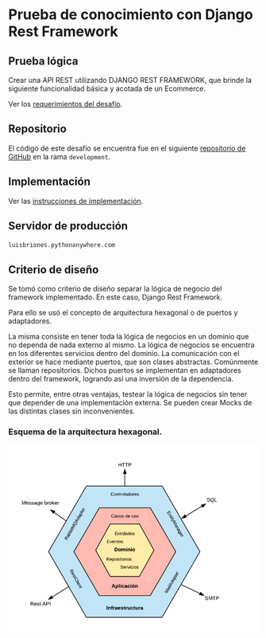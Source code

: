 # Prueba de conocimiento con Django Rest Framework

## Prueba lógica
Crear una API REST utilizando DJANGO REST FRAMEWORK, que brinde la siguiente funcionalidad básica y acotada de un
Ecommerce.

Ver los [requerimientos del desafío](documentacion/instrucciones_desafio.md).

## Repositorio
El código de este desafío se encuentra fue en el siguiente [repositorio de GitHub](https://github.com/VulturARG/clicOH-challenge/tree/development) en la rama `development`. 

## Implementación
Ver las [instrucciones de implementación](documentacion/instrucciones_implementacion.md).

## Servidor de producción
```
luisbriones.pythonanywhere.com
```
## Criterio de diseño
Se tomó como criterio de diseño separar la lógica de negocio del framework implementado. En este caso, Django Rest Framework.

Para ello se usó el concepto de arquitectura hexagonal o de puertos y adaptadores.

La misma consiste en tener toda la lógica de negocios en un dominio que no dependa de nada externo al mismo. 
La lógica de negocios se encuentra en los diferentes servicios dentro del dominio. 
La comunicación con el exterior se hace mediante puertos, que son clases abstractas. Comúnmente se llaman repositorios.
Dichos puertos se implementan en adaptadores dentro del framework, logrando así una inversión de la dependencia.

Esto permite, entre otras ventajas, testear la lógica de negocios sin tener que depender de una implementación externa.
Se pueden crear Mocks de las distintas clases sin inconvenientes.

### Esquema de la arquitectura hexagonal.

![](imgs/arquitectura_hexagonal.png)
